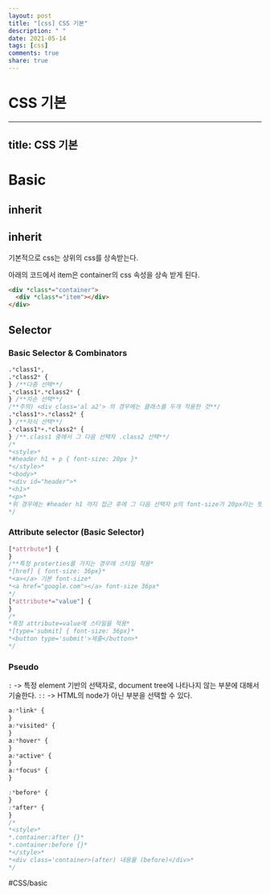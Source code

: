 ```yaml
---
layout: post
title: "[css] CSS 기본"
description: " "
date: 2021-05-14
tags: [css]
comments: true
share: true
---
```



# CSS 기본
---
title: CSS 기본
---

# Basic

## inherit

## inherit

기본적으로 css는 상위의 css를 상속받는다.

아래의 코드에서 item은 container의 css 속성을 상속 받게 된다.

```html
<div *class*="container">
  <div *class*="item"></div>
</div>
```

## Selector

### Basic Selector & Combinators

```css
.*class1*,
.*class2* {
} /**다중 선택**/
.*class1*.*class2* {
} /**자손 선택**/
/**주의) <div class='al a2'> 의 경우에는 클래스를 두개 적용한 것**/
.*class1*>.*class2* {
} /**자식 선택**/
.*class1*+.*class2* {
} /**.class1 중에서 그 다음 선택자 .class2 선택**/
/*
*<style>*
*#header h1 + p { font-size: 20px }*
*</style>*
*<body>*
*<div id="header">*
*<h1>*
*<p>*
*위 경우에는 #header h1 까지 접근 후에 그 다음 선택자 p의 font-size가 20px라는 뜻*
*/
```

### Attribute selector (Basic Selector)

```css
[*attrbute*] {
}
/**특정 proterties를 가지는 경우에 스타일 적용*
*[href] { font-size: 36px}*
*<a></a> 기본 font-size*
*<a href="google.com"></a> font-size 36px*
*/
[*attribute*="value"] {
}
/*
*특정 attribute=value에 스타일을 적용*
*[type='submit] { font-size: 36px}*
*<button type='submit'>제출</button>*
*/
```

### Pseudo

`:` -> 특정 element 기반의 선택자로, document tree에 나타나지 않는 부분에 대해서 기술한다.
`::` -> HTML의 node가 아닌 부분을 선택할 수 있다.

```css
a:*link* {
}
a:*visited* {
}
a:*hover* {
}
a:*active* {
}
a:*focus* {
}
```

```css
:*before* {
}
:*after* {
}
/*
*<style>*
*.container:after {}*
*.container:before {}*
*</style>*
*<div class='container>(after) 내용물 (before)</div>*
*/
```

#CSS/basic
